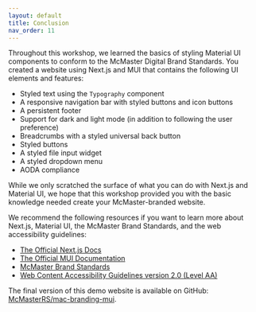 ```yaml
---
layout: default
title: Conclusion
nav_order: 11
---
```


Throughout this workshop, we learned the basics of styling Material UI components to conform to the McMaster Digital Brand Standards. You created a website using Next.js and MUI that contains the following UI elements and features:
- Styled text using the `Typography` component
- A responsive navigation bar with styled buttons and icon buttons
- A persistent footer
- Support for dark and light mode (in addition to following the user preference)
- Breadcrumbs with a styled universal back button
- Styled buttons
- A styled file input widget
- A styled dropdown menu
- AODA compliance

While we only scratched the surface of what you can do with Next.js and Material UI, we hope that this workshop provided you with the basic knowledge needed create your McMaster-branded website. 

We recommend the following resources if you want to learn more about Next.js, Material UI, the McMaster Brand Standards, and the web accessibility guidelines:
- [The Official Next.js Docs](https://nextjs.org/docs)
- [The Official MUI Documentation](https://mui.com/material-ui/getting-started/overview/)
- [McMaster Brand Standards](https://brand.mcmaster.ca/)
- [Web Content Accessibility Guidelines version 2.0 (Level AA)](https://www.w3.org/WAI/WCAG21/quickref/)

The final version of this demo website is available on GitHub: [McMasterRS/mac-branding-mui](https://github.com/McMasterRS/mac-branding-mui).